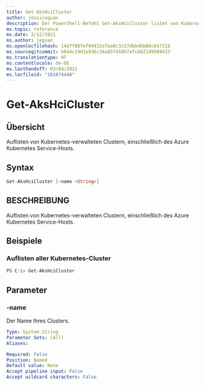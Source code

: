 ```yaml
---
title: Get-AksHciCluster
author: jessicaguan
description: Der PowerShell-Befehl Get-AksHciCluster listet von Kubernetes verwaltete Cluster auf, einschließlich des Azure Kubernetes Service-Hosts.
ms.topic: reference
ms.date: 2/12/2021
ms.author: jeguan
ms.openlocfilehash: 14d7f807ef04432e7ea8c3c57dbb4bb80c64731b
ms.sourcegitcommit: b844c19d1e936c36a85f450b7afcb02149589433
ms.translationtype: HT
ms.contentlocale: de-DE
ms.lasthandoff: 03/04/2021
ms.locfileid: "101874440"
---
```

# <a name="get-akshcicluster"></a>Get-AksHciCluster

## <a name="synopsis"></a>Übersicht
Auflisten von Kubernetes-verwalteten Clustern, einschließlich des Azure Kubernetes Service-Hosts.

## <a name="syntax"></a>Syntax

```powershell
Get-AksHciCluster [-name <String>]
```

## <a name="description"></a>BESCHREIBUNG
Auflisten von Kubernetes-verwalteten Clustern, einschließlich des Azure Kubernetes Service-Hosts.

## <a name="examples"></a>Beispiele

### <a name="list-all-kubernetes-clusters"></a>Auflisten aller Kubernetes-Cluster
```powershell
PS C:\> Get-AksHciCluster
```

## <a name="parameters"></a>Parameter

### <a name="-name"></a>-name
Der Name Ihres Clusters.

```yaml
Type: System.String
Parameter Sets: (All)
Aliases:

Required: False
Position: Named
Default value: None
Accept pipeline input: False
Accept wildcard characters: False
```
